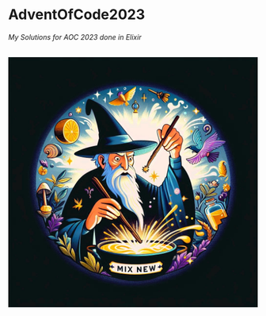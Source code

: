 # AdventOfCode2023
###### My Solutions for AOC 2023 done in Elixir
  
![](./priv/images/mix_new.jpg)